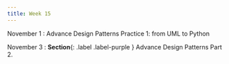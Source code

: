 ```yaml
---
title: Week 15
---
```


November 1
: Advance Design Patterns Practice 1: from UML to Python

November 3
: **Section**{: .label .label-purple } Advance Design Patterns Part 2.
